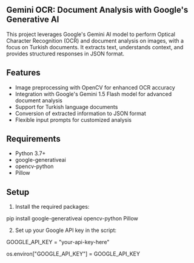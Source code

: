 ## Gemini OCR: Document Analysis with Google's Generative AI

This project leverages Google's Gemini AI model to perform Optical Character Recognition (OCR) and document analysis on images, with a focus on Turkish documents. It extracts text, understands context, and provides structured responses in JSON format.

## Features

- Image preprocessing with OpenCV for enhanced OCR accuracy
- Integration with Google's Gemini 1.5 Flash model for advanced document analysis
- Support for Turkish language documents
- Conversion of extracted information to JSON format
- Flexible input prompts for customized analysis

## Requirements

- Python 3.7+
- google-generativeai
- opencv-python
- Pillow

## Setup
1. Install the required packages:

pip install google-generativeai opencv-python Pillow

2. Set up your Google API key in the script:

GOOGLE_API_KEY = "your-api-key-here"

os.environ["GOOGLE_API_KEY"] = GOOGLE_API_KEY
